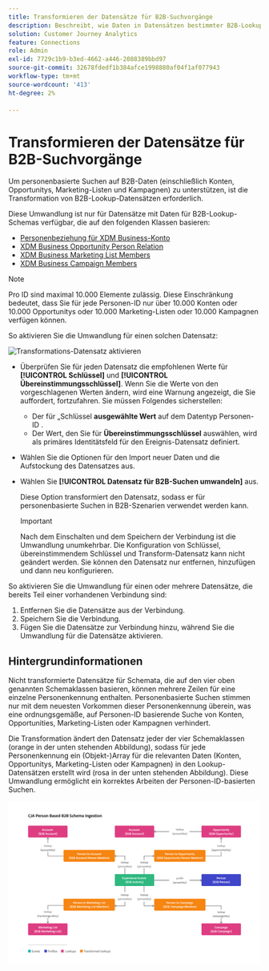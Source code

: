 ```yaml
---
title: Transformieren der Datensätze für B2B-Suchvorgänge
description: Beschreibt, wie Daten in Datensätzen bestimmter B2B-Lookup-Schemata transformiert werden
solution: Customer Journey Analytics
feature: Connections
role: Admin
exl-id: 7729c1b9-b3ed-4662-a446-2088389bbd97
source-git-commit: 32678fdedf1b384afce1998880af04f1af077943
workflow-type: tm+mt
source-wordcount: '413'
ht-degree: 2%

---
```


# Transformieren der Datensätze für B2B-Suchvorgänge

Um personenbasierte Suchen auf B2B-Daten (einschließlich Konten, Opportunitys, Marketing-Listen und Kampagnen) zu unterstützen, ist die Transformation von B2B-Lookup-Datensätzen erforderlich.

Diese Umwandlung ist nur für Datensätze mit Daten für B2B-Lookup-Schemas verfügbar, die auf den folgenden Klassen basieren:

* [Personenbeziehung für XDM Business-Konto](https://experienceleague.adobe.com/en/docs/experience-platform/xdm/classes/b2b/business-account-person-relation)
* [XDM Business Opportunity Person Relation](https://experienceleague.adobe.com/en/docs/experience-platform/xdm/classes/b2b/business-opportunity-person-relation)
* [XDM Business Marketing List Members](https://experienceleague.adobe.com/en/docs/experience-platform/xdm/classes/b2b/business-marketing-list-members)
* [XDM Business Campaign Members](https://experienceleague.adobe.com/en/docs/experience-platform/xdm/classes/b2b/business-campaign-members)

>[!NOTE]
>
>Pro ID sind maximal 10.000 Elemente zulässig. Diese Einschränkung bedeutet, dass Sie für jede Personen-ID nur über 10.000 Konten oder 10.000 Opportunitys oder 10.000 Marketing-Listen oder 10.000 Kampagnen verfügen können.


So aktivieren Sie die Umwandlung für einen solchen Datensatz:

![Transformations-Datensatz aktivieren](/help/connections/assets/transform.gif)

* Überprüfen Sie für jeden Datensatz die empfohlenen Werte für **[!UICONTROL Schlüssel]** und **[!UICONTROL Übereinstimmungsschlüssel]**. Wenn Sie die Werte von den vorgeschlagenen Werten ändern, wird eine Warnung angezeigt, die Sie auffordert, fortzufahren. Sie müssen Folgendes sicherstellen:

   * Der für „Schlüssel **ausgewählte Wert** auf dem Datentyp Personen-ID .
   * Der Wert, den Sie für **Übereinstimmungsschlüssel** auswählen, wird als primäres Identitätsfeld für den Ereignis-Datensatz definiert.

* Wählen Sie die Optionen für den Import neuer Daten und die Aufstockung des Datensatzes aus.

* Wählen Sie **[!UICONTROL Datensatz für B2B-Suchen umwandeln]** aus.

  Diese Option transformiert den Datensatz, sodass er für personenbasierte Suchen in B2B-Szenarien verwendet werden kann.


  >[!IMPORTANT]
  >
  >Nach dem Einschalten und dem Speichern der Verbindung ist die Umwandlung unumkehrbar. Die Konfiguration von Schlüssel, übereinstimmendem Schlüssel und Transform-Datensatz kann nicht geändert werden. Sie können den Datensatz nur entfernen, hinzufügen und dann neu konfigurieren.

So aktivieren Sie die Umwandlung für einen oder mehrere Datensätze, die bereits Teil einer vorhandenen Verbindung sind:

1. Entfernen Sie die Datensätze aus der Verbindung.
1. Speichern Sie die Verbindung.
1. Fügen Sie die Datensätze zur Verbindung hinzu, während Sie die Umwandlung für die Datensätze aktivieren.

## Hintergrundinformationen

Nicht transformierte Datensätze für Schemata, die auf den vier oben genannten Schemaklassen basieren, können mehrere Zeilen für eine einzelne Personenkennung enthalten. Personenbasierte Suchen stimmen nur mit dem neuesten Vorkommen dieser Personenkennung überein, was eine ordnungsgemäße, auf Personen-ID basierende Suche von Konten, Opportunities, Marketing-Listen oder Kampagnen verhindert.

Die Transformation ändert den Datensatz jeder der vier Schemaklassen (orange in der unten stehenden Abbildung), sodass für jede Personenkennung ein (Objekt-)Array für die relevanten Daten (Konten, Opportunitys, Marketing-Listen oder Kampagnen) in den Lookup-Datensätzen erstellt wird (rosa in der unten stehenden Abbildung). Diese Umwandlung ermöglicht ein korrektes Arbeiten der Personen-ID-basierten Suchen.

![B2B-Schemata](./assets/b2b-schemas.svg)
